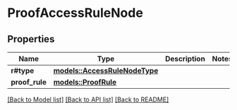 # ProofAccessRuleNode

## Properties

Name | Type | Description | Notes
------------ | ------------- | ------------- | -------------
**r#type** | [**models::AccessRuleNodeType**](AccessRuleNodeType.md) |  | 
**proof_rule** | [**models::ProofRule**](ProofRule.md) |  | 

[[Back to Model list]](../README.md#documentation-for-models) [[Back to API list]](../README.md#documentation-for-api-endpoints) [[Back to README]](../README.md)


